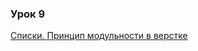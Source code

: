 ### Урок 9
[Списки. Принцип модульности в верстке](https://drive.google.com/drive/u/0/folders/1aCJO089-zRmkprwzO8X1d4cNRfzw5yab)

